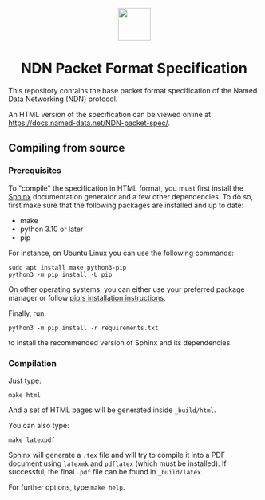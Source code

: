 <div align="center">

[<img alt height="65" src="ndn-logo.svg"/>](https://named-data.net/)

# NDN Packet Format Specification

</div>

This repository contains the base packet format specification of the Named Data
Networking (NDN) protocol.

An HTML version of the specification can be viewed online at
<https://docs.named-data.net/NDN-packet-spec/>.

## Compiling from source

### Prerequisites

To "compile" the specification in HTML format, you must first install the
[Sphinx](https://www.sphinx-doc.org/en/master/) documentation generator and a
few other dependencies. To do so, first make sure that the following packages
are installed and up to date:

* make
* python 3.10 or later
* pip

For instance, on Ubuntu Linux you can use the following commands:

    sudo apt install make python3-pip
    python3 -m pip install -U pip

On other operating systems, you can either use your preferred package manager or
follow [pip's installation instructions](https://pip.pypa.io/en/stable/installation/).

Finally, run:

    python3 -m pip install -r requirements.txt

to install the recommended version of Sphinx and its dependencies.

### Compilation

Just type:

    make html

And a set of HTML pages will be generated inside `_build/html`.

You can also type:

    make latexpdf

Sphinx will generate a `.tex` file and will try to compile it into a PDF document
using `latexmk` and `pdflatex` (which must be installed). If successful, the final
`.pdf` file can be found in `_build/latex`.

For further options, type `make help`.
